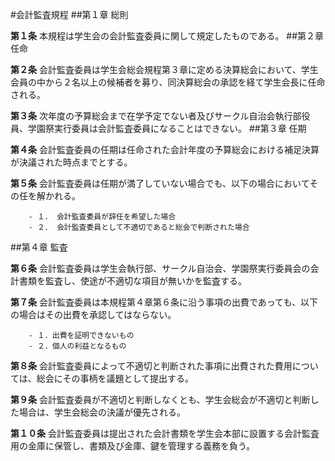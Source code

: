 ﻿#会計監査規程
##第１章 総則

__第１条__ 本規程は学生会の会計監査委員に関して規定したものである。
##第２章 任命

__第２条__ 会計監査委員は学生会総会規程第３章に定める決算総会において、学生会員の中から２名以上の候補者を募り、同決算総会の承認を経て学生会長に任命される。

__第３条__ 次年度の予算総会まで在学予定でない者及びサークル自治会執行部役員、学園祭実行委員は会計監査委員になることはできない。
##第３章 任期

__第４条__ 会計監査委員の任期は任命された会計年度の予算総会における補足決算が決議された時点までとする。

__第５条__ 会計監査委員は任期が満了していない場合でも、以下の場合においてその任を解かれる。

		- １． 会計監査委員が辞任を希望した場合
		- ２． 会計監査委員として不適切であると総会で判断された場合
##第４章 監査

__第６条__ 会計監査委員は学生会執行部、サークル自治会、学園祭実行委員会の会計書類を監査し、使途が不適切な項目が無いかを監査する。

__第７条__ 会計監査委員は本規程第４章第６条に沿う事項の出費であっても、以下の場合はその出費を承認してはならない。

		- １．出費を証明できないもの
		- ２．個人の利益となるもの

__第８条__ 会計監査委員によって不適切と判断された事項に出費された費用については、総会にその事柄を議題として提出する。

__第９条__ 会計監査委員が不適切と判断しなくとも、学生会総会が不適切と判断した場合は、学生会総会の決議が優先される。

__第１０条__ 会計監査委員は提出された会計書類を学生会本部に設置する会計監査用の金庫に保管し、書類及び金庫、鍵を管理する義務を負う。